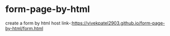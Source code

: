 # form-page-by-html 
create a form by html
host link-:https://vivekpatel2903.github.io/form-page-by-html/form.html
